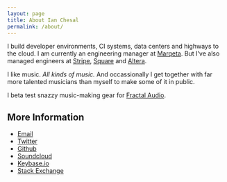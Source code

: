 ```yaml
---
layout: page
title: About Ian Chesal
permalink: /about/
---
```


I build developer environments, CI systems, data centers and highways to the cloud. I am currently an engineering manager at [Marqeta](https://marqeta.com/). But I've also managed engineers at [Stripe](https://stripe.com), [Square](https://squareup.com) and [Altera](https://altera.com).

I like music. _All kinds of music._ And occassionally I get together with far more talented musicians than myself to make some of it in public.

I beta test snazzy music-making gear for [Fractal Audio](http://www.fractalaudio.com/).

## More Information

* [Email](mailto:ian@chesal.net)
* [Twitter](https://twitter.com/ircri)
* [Github](https://github.com/ianchesal)
* [Soundcloud](https://soundcloud.com/iaresee)
* [Keybase.io](https://keybase.io/irc)
* [Stack Exchange](https://stackexchange.com/users/95388/ian-c?tab=accounts)
